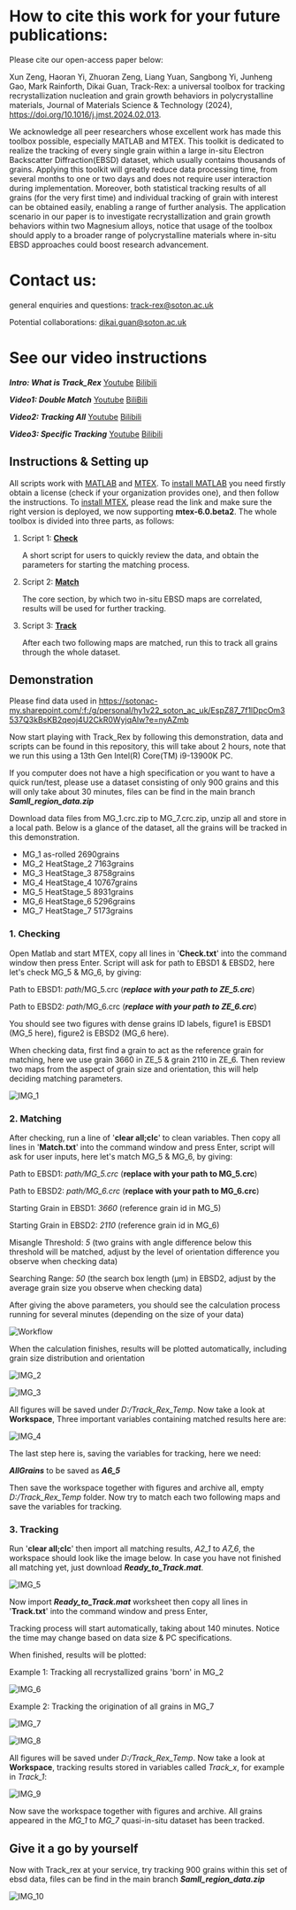 # How to cite this work for your future publications:

Please cite our open-access paper below:

Xun Zeng, Haoran Yi, Zhuoran Zeng, Liang Yuan, Sangbong Yi, Junheng Gao, Mark Rainforth, Dikai Guan, Track-Rex: a universal toolbox for tracking recrystallization nucleation and grain growth behaviors in polycrystalline materials, Journal of Materials Science & Technology (2024), https://doi.org/10.1016/j.jmst.2024.02.013.

We acknowledge all peer researchers whose excellent work has made this toolbox possible, especially MATLAB and MTEX. This toolkit is dedicated to realize the tracking of every single grain within a large in-situ Electron Backscatter Diffraction(EBSD) dataset, which usually contains thousands of grains. Applying this toolkit will greatly reduce data processing time, from several months to one or two days and does not require user interaction during implementation. Moreover, both statistical tracking results of all grains (for the very first time) and individual tracking of grain with interest can be obtained easily, enabling a range of further analysis. The application scenario in our paper is to investigate recrystallization and grain growth behaviors within two Magnesium alloys, notice that usage of the toolbox should apply to a broader range of polycrystalline materials where in-situ EBSD approaches could boost research advancement.

# Contact us:

general enquiries and questions: track-rex@soton.ac.uk

Potential collaborations: dikai.guan@soton.ac.uk 

# See our video instructions

_**Intro: What is Track_Rex**_ [Youtube](https://www.youtube.com/watch?v=hkKFDYwRhTQ) [Bilibili](https://www.bilibili.com/video/BV1mv421r77j)

_**Video1: Double Match**_ [Youtube](https://www.youtube.com/watch?v=_GstKJvMVOc) [BiliBili](https://www.bilibili.com/video/BV1YK421t7Na)

_**Video2: Tracking All**_ [Youtube](https://www.youtube.com/watch?v=VfS-a9o_TUI) [Bilibili](https://www.bilibili.com/video/BV1ix4y1C76C)

_**Video3: Specific Tracking**_ [Youtube](https://www.youtube.com/watch?v=_l_4D8OAZRc) [Bilibili](https://www.bilibili.com/video/BV1Ex4y1r7eF)

## Instructions & Setting up

All scripts work with [MATLAB](https://uk.mathworks.com/products/matlab.html) and [MTEX](https://mtex-toolbox.github.io/index). To [install MATLAB](https://login.mathworks.com/embedded-login/landing.html?cid=getmatlab&s_tid=gn_getml) you need firstly obtain a license (check if your organization provides one), and then follow the instructions. To [install MTEX](https://mtex-toolbox.github.io/download), please read the link and make sure the right version is deployed, we now supporting **mtex-6.0.beta2**. The whole toolbox is divided into three parts, as follows:

1. Script 1: [**Check**](https://github.com/TrackRex/Track-Rex/blob/main/1.Check.md)

   A short script for users to quickly review the data, and obtain the parameters for starting the matching process.

4. Script 2:  [**Match**](https://github.com/TrackRex/Track-Rex/blob/main/2.Match.md)

   The core section, by which two in-situ EBSD maps are correlated, results will be used for further tracking.

5. Script 3: [**Track**](https://github.com/TrackRex/Track-Rex/blob/main/3.Track.md)

   After each two following maps are matched, run this to track all grains through the whole dataset.

## Demonstration

Please find data used in https://sotonac-my.sharepoint.com/:f:/g/personal/hy1v22_soton_ac_uk/EspZ87_7f1lDpcOm3537Q3kBsKB2qeoj4U2CkR0WyjqAlw?e=nyAZmb

Now start playing with Track_Rex by following this demonstration, data and scripts can be found in this repository, this will take about 2 hours, note that we run this using a 13th Gen Intel(R) Core(TM) i9-13900K PC.

If you computer does not have a high specification or you want to have a quick run/test, please use a dataset consisting of only 900 grains and this will only take about 30 minutes, files can be find in the main branch _**Samll_region_data.zip**_

Download data files from MG_1.crc.zip to MG_7.crc.zip, unzip all and store in a local path. Below is a glance of the dataset, all the grains will be tracked in this demonstration.

+ MG_1		as-rolled		2690grains
+ MG_2		HeatStage_2		7163grains
+ MG_3		HeatStage_3		8758grains
+ MG_4		HeatStage_4		10767grains
+ MG_5		HeatStage_5		8931grains
+ MG_6		HeatStage_6		5296grains
+ MG_7		HeatStage_7		5173grains

### 1. Checking

Open Matlab and start MTEX, copy all lines in '**Check.txt**' into the command window then press Enter. Script will ask for path to EBSD1 & EBSD2, here let's check MG_5 & MG_6, by giving:

Path to EBSD1: _path_/MG_5.crc (_**replace with your path to ZE_5.crc**_)

Path to EBSD2: _path_/MG_6.crc (_**replace with your path to ZE_6.crc**_)

You should see two figures with dense grains ID labels, figure1 is EBSD1 (MG_5 here), figure2 is EBSD2 (MG_6 here).

When checking data, first find a grain to act as the reference grain for matching, here we use grain 3660 in ZE_5 & grain 2110 in ZE_6. Then review two maps from the aspect of grain size and orientation, this will help deciding matching parameters.

![IMG_1](https://github.com/TrackRex/Track_Rex/assets/161822160/932f231f-d6fd-45f3-a791-2e578cdc0980)

### 2. Matching

After checking, run a line of '**clear all;clc**' to clean variables. Then copy all lines in '**Match.txt**' into the command window and press Enter, script will ask for user inputs, here let's match MG_5 & MG_6, by giving:

Path to EBSD1: _path/MG_5.crc_ (**replace with your path to MG_5.crc**)

Path to EBSD2: _path/MG_6.crc_ (**replace with your path to MG_6.crc**)

Starting Grain in EBSD1: _3660_ (reference grain id in MG_5)

Starting Grain in EBSD2: _2110_ (reference grain id in MG_6)

Misangle Threshold: _5_ (two grains with angle difference below this threshold will be matched, adjust by the level of orientation difference you observe when checking data)

Searching Range: _50_ (the search box length (µm) in EBSD2, adjust by the average grain size you observe when checking data)

After giving the above parameters, you should see the calculation process running for several minutes (depending on the size of your data)

![Workflow](https://github.com/TrackRex/Track_Rex/assets/161822160/c1757a20-0401-4c7d-9b85-558c29600195)

When the calculation finishes, results will be plotted automatically, including grain size distribution and orientation

![IMG_2](https://github.com/TrackRex/Track_Rex/assets/161822160/8a70327c-0e94-453c-bc5f-7fd8ddc193b7)

![IMG_3](https://github.com/TrackRex/Track_Rex/assets/161822160/8211aba2-6482-4ed6-8989-bfe16cdba542)

All figures will be saved under _D:/Track_Rex_Temp_. Now take a look at **Workspace**, Three important variables containing matched results here are:

![IMG_4](https://github.com/TrackRex/Track_Rex/assets/161822160/ca2d8a9f-74ef-484d-a2d4-3e02539fd8f7)

The last step here is, saving the variables for tracking, here we need:

_**AllGrains**_ to be saved as _**A6_5**_

Then save the workspace together with figures and archive all, empty _D:/Track_Rex_Temp_ folder. Now try to match each two following maps and save the variables for tracking.

### 3. Tracking

Run '**clear all;clc**' then import all matching results, _A2_1_ to _A7_6_, the workspace should look like the image below. In case you have not finished all matching yet, just download _**Ready_to_Track.mat**_.

![IMG_5](https://github.com/TrackRex/Track_Rex/assets/161822160/26084bc2-91a7-4b69-b387-dc0d298fc815)

Now import _**Ready_to_Track.mat**_ worksheet then copy all lines in '**Track.txt**' into the command window and press Enter,

Tracking process will start automatically, taking about 140 minutes. Notice the time may change based on data size & PC specifications.

When finished, results will be plotted:

Example 1: Tracking all recrystallized grains 'born' in MG_2

![IMG_6](https://github.com/TrackRex/Track_Rex/assets/161822160/49a15b47-5c0e-433f-816d-35381207f825)

Example 2: Tracking the origination of all grains in MG_7

![IMG_7](https://github.com/TrackRex/Track_Rex/assets/161822160/4af38204-0bf6-4d38-8b95-7a59b13e2069)

![IMG_8](https://github.com/TrackRex/Track_Rex/assets/161822160/d35ebba4-5edc-4b8f-8c44-c565b535c900)

All figures will be saved under _D:/Track_Rex_Temp_. Now take a look at **Workspace**, tracking results stored in variables called _Track_x_, for example in _Track_1_:

![IMG_9](https://github.com/TrackRex/Track_Rex/assets/161822160/fefe1162-6fc6-4974-a4e7-bd1ad5a7e69b)

Now save the workspace together with figures and archive. All grains appeared in the _MG_1_ to _MG_7_ quasi-in-situ dataset has been tracked.

## Give it a go by yourself

Now with Track_rex at your service, try tracking 900 grains within this set of ebsd data, files can be find in the main branch _**Samll_region_data.zip**_

![IMG_10](https://github.com/TrackRex/Track_Rex/assets/161822160/87650bb6-60d6-495b-96ad-c21ad98814f5)

